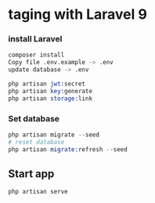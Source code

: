 # taging with Laravel 9

### install Laravel

```s
composer install
Copy file .env.example -> .env
update database -> .env

php artisan jwt:secret
php artisan key:generate
php artisan storage:link
```

### Set database

```s
php artisan migrate --seed
# reset database
php artisan migrate:refresh --seed
```

## Start app

```s
php artisan serve
```